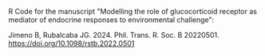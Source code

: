 R Code for the manuscript "Modelling the role of glucocorticoid receptor as mediator of endocrine responses to environmental challenge": 

Jimeno B, Rubalcaba JG. 2024. Phil. Trans. R. Soc. B 20220501. https://doi.org/10.1098/rstb.2022.0501
